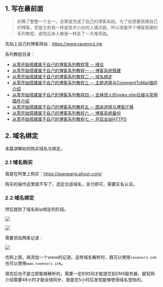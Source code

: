 ## 1.  写在最前面

> 折腾了整整一个五一，总算是完成了自己的博客系统。为了给想要搭建自己的博客，但是又和我一样是技术小白的人铺点路，所以准备开个博客搭建的系列教程，避免后来人像我一样走了一大堆弯路。

先贴上自己的博客网站：https://www.ravenxrz.ink   
<!-- more -->
系列教程目录：

- [从零开始搭建属于自己的博客系列教程零 -- 绪论](https://www.ravenxrz.ink/archives/b5eb44b9.html)
- [从零开始搭建属于自己的博客系列教程一 -- 博客系统搭建](https://www.ravenxrz.ink/archives/4c781aa7.html)
- [从零开始搭建属于自己的博客系列教程二 -- 域名绑定](https://www.ravenxrz.ink/archives/1cbfa5af.html)
- [从零开始搭建属于自己的博客系列教程三 -- 主题选择与CommentToMail插件介绍](https://www.ravenxrz.ink/archives/9f4d945c.html)
- [从零开始搭建属于自己的博客系列教程四 -- 去掉烦人的index.php后缀与常用插件介绍](https://www.ravenxrz.ink/archives/e8deae94.html)
- [从零开始搭建属于自己的博客系列教程五 -- 图床选择与博客迁移](https://www.ravenxrz.ink/archives/3cc5aa32.html)
- [从零开始搭建属于自己的博客系列教程六 -- 博客系统备份](https://www.ravenxrz.ink/archives/11c4d80.html)
- [从零开始搭建属于自己的博客系列教程七 -- 开启全站HTTPS](https://www.ravenxrz.ink/archives/1eb3d9.html)
## 2. 域名绑定

本篇讲解如何购买域名与绑定。

### 2.1 域名购买

我是在阿里上购买：https://wanwang.aliyun.com/ 

购买的操作这里就不写了，选定合适域名，支付即可，需要实名认证。

### 2.2 域名绑定

然后就到了域名和ip绑定的阶段。

![](https://pic.superbed.cn/item/5cfbb5b1451253d178d9cd55.png)

![](https://pic.superbed.cn/item/5cfbb5b2451253d178d9cd8d.png)

需要添加两条记录：

![](https://pic.superbed.cn/item/5cfbb5b9451253d178d9ce06.png)

仿照上图，再添加一个www的记录。这样域名解析时，既可以使用`ravenxrz.ink`也可以使用`www.ravenxrz.ink`。

填完后也不是立即能够解析的，需要一定的时间才能提交到DNS服务器，据官网介绍需要48小时才能全球同步，我是在5小时后发现能够使用域名登陆的。

